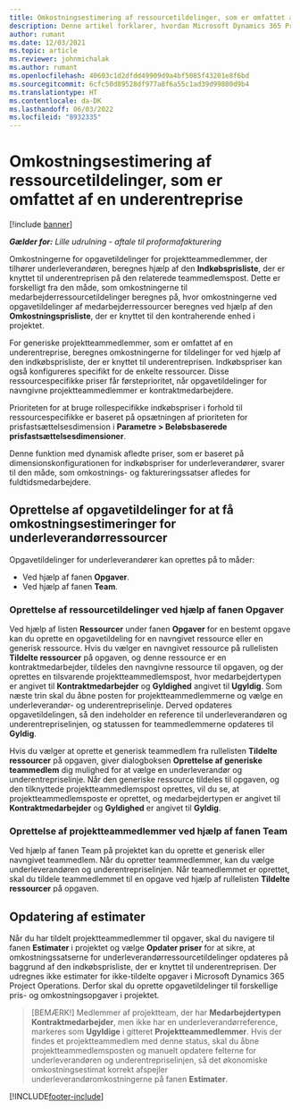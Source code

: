 ```yaml
---
title: Omkostningsestimering af ressourcetildelinger, som er omfattet af en underentreprise
description: Denne artikel forklarer, hvordan Microsoft Dynamics 365 Project Operations beregner omkostningsestimering af ressourcetildelinger, som er omfattet af en underentreprise.
author: rumant
ms.date: 12/03/2021
ms.topic: article
ms.reviewer: johnmichalak
ms.author: rumant
ms.openlocfilehash: 40603c1d2dfdd49909d9a4bf5085f43201e8f6bd
ms.sourcegitcommit: 6cfc50d89528df977a8f6a55c1ad39d99800d9b4
ms.translationtype: HT
ms.contentlocale: da-DK
ms.lasthandoff: 06/03/2022
ms.locfileid: "8932335"
---
```

# <a name="cost-estimation-of-subcontracted-resource-assignments"></a>Omkostningsestimering af ressourcetildelinger, som er omfattet af en underentreprise

[!include [banner](../../includes/dataverse-preview.md)]

_**Gælder for:** Lille udrulning - aftale til proformafakturering_

Omkostningerne for opgavetildelinger for projektteammedlemmer, der tilhører underleverandøren, beregnes hjælp af den **Indkøbsprisliste**, der er knyttet til underentreprisen på den relaterede teammedlemspost. Dette er forskelligt fra den måde, som omkostningerne til medarbejderressourcetildelinger beregnes på, hvor omkostningerne ved opgavetildelinger af medarbejderressourcer beregnes ved hjælp af den **Omkostningsprisliste**, der er knyttet til den kontraherende enhed i projektet. 

For generiske projektteammedlemmer, som er omfattet af en underentreprise, beregnes omkostningerne for tildelinger for ved hjælp af den indkøbsprisliste, der er knyttet til underentreprisen. Indkøbspriser kan også konfigureres specifikt for de enkelte ressourcer. Disse ressourcespecifikke priser får førsteprioritet, når opgavetildelinger for navngivne projektteammedlemmer er kontraktmedarbejdere. 

Prioriteten for at bruge rollespecifikke indkøbspriser i forhold til ressourcespecifikke er baseret på opsætningen af prioriteten for prisfastsættelsesdimension i **Parametre > Beløbsbaserede prisfastsættelsesdimensioner**.

Denne funktion med dynamisk afledte priser, som er baseret på dimensionskonfigurationen for indkøbspriser for underleverandører, svarer til den måde, som omkostnings- og faktureringssatser afledes for fuldtidsmedarbejdere. 

## <a name="creating-task-assignments-for-getting-cost-estimates-of-subcontractor-resources"></a>Oprettelse af opgavetildelinger for at få omkostningsestimeringer for underleverandørressourcer

Opgavetildelinger for underleverandører kan oprettes på to måder: 
- Ved hjælp af fanen **Opgaver**.
- Ved hjælp af fanen **Team**.

### <a name="creating-resources-assignments-using-the-tasks-tab"></a>Oprettelse af ressourcetildelinger ved hjælp af fanen Opgaver
Ved hjælp af listen **Ressourcer** under fanen **Opgaver** for en bestemt opgave kan du oprette en opgavetildeling for en navngivet ressource eller en generisk ressource. Hvis du vælger en navngivet ressource på rullelisten **Tildelte ressourcer** på opgaven, og denne ressource er en kontraktmedarbejder, tildeles den navngivne ressource til opgaven, og der oprettes en tilsvarende projektteammedlemspost, hvor medarbejdertypen er angivet til **Kontraktmedarbejder** og **Gyldighed** angivet til **Ugyldig**. Som næste trin skal du åbne posten for projektteammedlemmerne og vælge en underleverandør- og underentrepriselinje. Derved opdateres opgavetildelingen, så den indeholder en reference til underleverandøren og underentrepriselinjen, og statussen for teammedlemmerne opdateres til **Gyldig**.

Hvis du vælger at oprette et generisk teammedlem fra rullelisten **Tildelte ressourcer** på opgaven, giver dialogboksen **Oprettelse af generiske teammedlem** dig mulighed for at vælge en underleverandør og underentrepriselinje. Når den generiske ressource tildeles til opgaven, og den tilknyttede projektteammedlemspost oprettes, vil du se, at projektteammedlemsposte er oprettet, og medarbejdertypen er angivet til **Kontraktmedarbejder** og **Gyldighed** er angivet til **Gyldig**.

### <a name="creating-project-team-members-using-the-team-tab"></a>Oprettelse af projektteammedlemmer ved hjælp af fanen Team
Ved hjælp af fanen Team på projektet kan du oprette et generisk eller navngivet teammedlem. Når du opretter teammedlemmer, kan du vælge underleverandøren og underentrepriselinjen. Når teamedlemmet er oprettet, skal du tildele teammedlemmet til en opgave ved hjælp af rullelisten **Tildelte ressourcer** på opgaven. 

## <a name="updating-estimates"></a>Opdatering af estimater
Når du har tildelt projektteammedlemmer til opgaver, skal du navigere til fanen **Estimater** i projektet og vælge **Opdater priser** for at sikre, at omkostningssatserne for underleverandørressourcetildelinger opdateres på baggrund af den indkøbsprisliste, der er knyttet til underentreprisen. Der udregnes ikke estimater for ikke-tildelte opgaver i Microsoft Dynamics 365 Project Operations. Derfor skal du oprette opgavetildelinger til forskellige pris- og omkostningsopgaver i projektet. 

> [BEMÆRK!] Medlemmer af projektteam, der har **Medarbejdertypen** **Kontraktmedarbejder**, men ikke har en underleverandørreference, markeres som **Ugyldige** i gitteret **Projektteammedlemmer**. Hvis der findes et projektteammedlem med denne status, skal du åbne projektteammedlemsposten og manuelt opdatere felterne for underleverandøren og underentrepriselinjen, så det økonomiske omkostningsestimat korrekt afspejler underleverandøromkostningerne på fanen **Estimater**. 


[!INCLUDE[footer-include](../../includes/footer-banner.md)]
